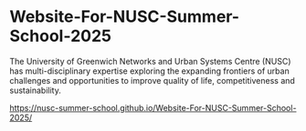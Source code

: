 # Website-For-NUSC-Summer-School-2025
The University of Greenwich Networks and Urban Systems Centre (NUSC) has multi-disciplinary expertise exploring the expanding frontiers of urban challenges and opportunities to improve quality of life, competitiveness and sustainability.

https://nusc-summer-school.github.io/Website-For-NUSC-Summer-School-2025/
